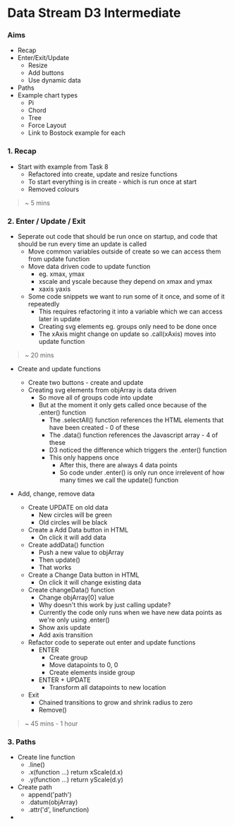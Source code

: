 # Data Stream D3 Intermediate

### Aims

* Recap
* Enter/Exit/Update
  * Resize
  * Add buttons
  * Use dynamic data
* Paths
* Example chart types
  * Pi 
  * Chord
  * Tree
  * Force Layout
  * Link to Bostock example for each

### 1. Recap

* Start with example from Task 8
  * Refactored into create, update and resize functions
  * To start everything is in create - which is run once at start
  * Removed colours

> ~ 5 mins

### 2. Enter / Update / Exit

* Seperate out code that should be run once on startup, and code that should be run every time an update is called
  * Move common variables outside of create so we can access them from update function
  * Move data driven code to update function
    * eg. xmax, ymax
    * xscale and yscale because they depend on xmax and ymax
    * xaxis yaxis
  * Some code snippets we want to run some of it once, and some of it repeatedly
    * This requires refactoring it into a variable which we can access later in update
    * Creating svg elements eg. groups only need to be done once
    * The xAxis might change on update so .call(xAxis) moves into update function

> ~ 20 mins

* Create and update functions
  * Create two buttons - create and update
  * Creating svg elements from objArray is data driven
    * So move all of groups code into update
    * But at the moment it only gets called once because of the .enter() function
      * The .selectAll() function references the HTML elements that have been created - 0 of these
      * The .data() function references the Javascript array - 4 of these
      * D3 noticed the difference which triggers the .enter() function
      * This only happens once
        * After this, there are always 4 data points
        * So code under .enter() is only run once irrelevent of how many times we call the update() function
      
* Add, change, remove data
  * Create UPDATE on old data
    * New circles will be green
    * Old circles will be black
  * Create a Add Data button in HTML
    * On click it will add data
  * Create addData() function
    * Push a new value to objArray
    * Then update()
    * That works
  * Create a Change Data button in HTML
    * On click it will change existing data
  * Create changeData() function
    * Change objArray[0] value
    * Why doesn't this work by just calling update?
    * Currently the code only runs when we have new data points as we're only using .enter()
    * Show axis update
    * Add axis transition
  * Refactor code to seperate out enter and update functions
    * ENTER
      * Create group
      * Move datapoints to 0, 0
      * Create elements inside group
    * ENTER + UPDATE
      * Transform all datapoints to new location
  * Exit
    * Chained transitions to grow and shrink radius to zero
    * Remove()

> ~ 45 mins - 1 hour

### 3. Paths

* Create line function
  * .line()
  * .x(function ...) return xScale(d.x)
  * .y(function ...) return yScale(d.y)
* Create path
  * append('path')
  * .datum(objArray)
  * .attr('d', linefunction)
* 




